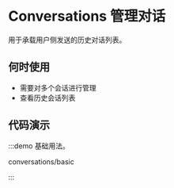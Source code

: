 
# Conversations 管理对话

用于承载用户侧发送的历史对话列表。

## 何时使用

* 需要对多个会话进行管理
* 查看历史会话列表

## 代码演示

:::demo 基础用法。

conversations/basic

:::
